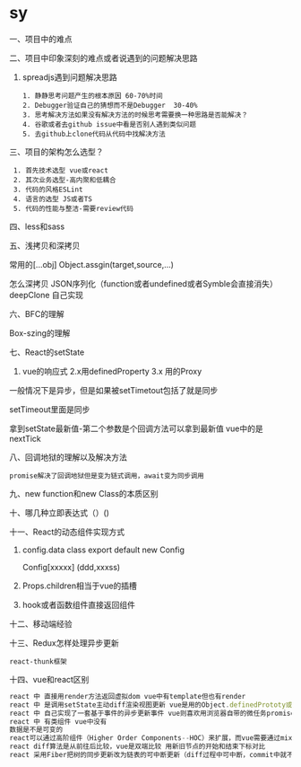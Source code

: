# sy

一、项目中的难点

二、项目中印象深刻的难点或者说遇到的问题解决思路

1. spreadjs遇到问题解决思路

   ```
   1. 静静思考问题产生的根本原因 60-70%时间
   2. Debugger验证自己的猜想而不是Debugger  30-40%
   3. 思考解决方法如果没有解决方法的时候思考需要换一种思路是否能解决？
   4. 谷歌或者去github issue中看是否别人遇到类似问题
   5. 去github上clone代码从代码中找解决方法
   ```

三、项目的架构怎么选型？

```
 1. 首先技术选型 vue或react
 2. 其次业务选型-高内聚和低耦合
 3. 代码的风格ESLint
 4. 语言的选型 JS或者TS
 5. 代码的性能与整洁-需要review代码
```

四、less和sass

五、浅拷贝和深拷贝

常用的[...obj]  Object.assgin(target,source,...)

怎么深拷贝  JSON序列化（function或者undefined或者Symble会直接消失）   deepClone  自己实现

六、BFC的理解

Box-szing的理解

七、React的setState

1. vue的响应式 2.x用definedProperty 3.x 用的Proxy

一般情况下是异步，但是如果被setTimetout包括了就是同步

setTimeout里面是同步

拿到setState最新值-第二个参数是个回调方法可以拿到最新值 vue中的是nextTick

八、回调地狱的理解以及解决方法

```
promise解决了回调地狱但是变为链式调用，await变为同步调用
```

九、new function和new Class的本质区别

十、哪几种立即表达式（）()

十一、React的动态组件实现方式

1. config.data     class  export default new Config

   Config[xxxxx]  (ddd,xxxss)

2. Props.children相当于vue的插槽
3. hook或者函数组件直接返回组件

十二、移动端经验

十三、Redux怎样处理异步更新

```
react-thunk框架
```

十四、vue和react区别

```javascript
react 中 直接用render方法返回虚拟dom vue中有template但也有render
react 中 是调用setState主动diff渲染视图更新 vue是用的Object.definedPrototy或者v3的Proxy实现订阅发布模式
react 中 自己实现了一套基于事件的异步更新事件 vue则喜欢用浏览器自带的微任务promise
react 中 有类组件 vue中没有
数据是不是可变的
react可以通过高阶组件（Higher Order Components--HOC）来扩展，而vue需要通过mixins来扩展
react diff算法是从前往后比较，vue是双端比较 用新旧节点的开始和结束下标对比
react 采用Fiber把树的同步更新改为链表的可中断更新（diff过程中可中断，commit中就不能中断了）vue采用静态标记的方法提高diff效率
```

